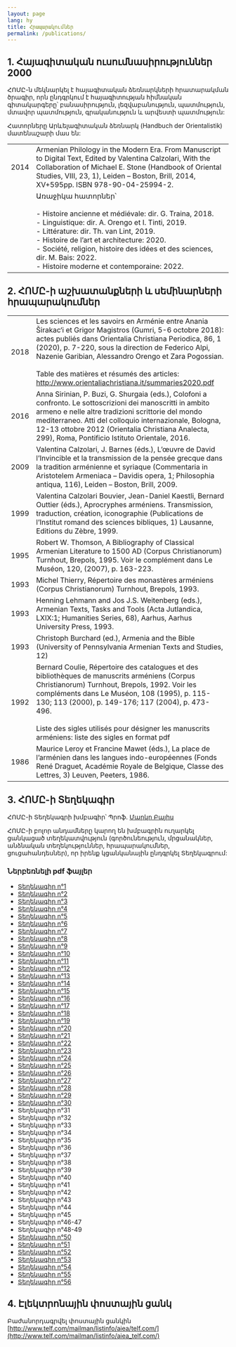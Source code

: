 ```yaml
---
layout: page
lang: hy
title: Հրապարակումներ
permalink: /publications/
---
```


## 1. Հայագիտական ուսումնասիրություններ 2000

ՀՈՄԸ-ն մեկնարկել է հայագիտական ձեռնարկների հրատարակման ծրագիր, որն ընդգրկում է հայագիտության հիմնական գիտակարգերը՝ բանասիրություն, լեզվաբանություն, պատմություն, մտավոր պատմություն, գրականություն և արվեստի պատմություն:

Հատորները Արևելագիտական ձեռնարկ (Handbuch der Orientalistik) մատենաշարի մաս են:

| | |
|-|-|
| 2014 | Armenian Philology in the Modern Era. From Manuscript to Digital Text, Edited by Valentina Calzolari, With the Collaboration of Michael E. Stone (Handbook of Oriental Studies, VIII, 23, 1), Leiden – Boston, Brill, 2014, XV+595pp. ISBN 978-90-04-25994-2.                                                                                                   |
|      | Առաջիկա հատորներ՝ <br> <br>- Histoire ancienne et médiévale: dir. G. Traina, 2018.<br>- Linguistique: dir. A. Orengo et I. Tinti, 2019.<br>- Littérature: dir. Th. van Lint, 2019.<br>- Histoire de l’art et architecture: 2020.<br>- Société, religion, histoire des idées et des sciences, dir. M. Bais: 2022.<br>- Histoire moderne et contemporaine: 2022.  |


## 2. ՀՈՄԸ-ի աշխատանքների և սեմինարների հրապարակումներ

| | |
|------|-------------|
| 2018 | Les sciences et les savoirs en Arménie entre Anania Širakac‘i et Grigor Magistros (Gumri, 5-6 octobre 2018): actes publiés dans Orientalia Christiana Periodica, 86, 1 (2020), p. 7-220, sous la direction de Federico Alpi, Nazenie Garibian, Alessandro Orengo et Zara Pogossian.<br> <br>Table des matières et résumés des articles: http://www.orientaliachristiana.it/summaries2020.pdf  |
| 2016 | Anna Sirinian, P. Buzi, G. Shurgaia (eds.), Colofoni a  confronto. Le sottoscrizioni dei manoscritti in ambito armeno e nelle  altre tradizioni scrittorie del mondo mediterraneo. Atti del colloquio internazionale, Bologna, 12-13 ottobre 2012 (Orientalia Christiana Analecta, 299), Roma, Pontificio Istituto Orientale, 2016.                                                           |
| 2009 | Valentina Calzolari, J. Barnes (éds.), L’œuvre de David l’Invincible et la transmission de la pensée grecque dans la tradition arménienne et syriaque (Commentaria in Aristotelem Armeniaca – Davidis opera, 1; Philosophia antiqua, 116), Leiden – Boston, Brill, 2009.                                                                                                                      |
| 1999 | Valentina Calzolari Bouvier, Jean-Daniel Kaestli, Bernard Outtier (éds.), Aprocryphes arméniens. Transmission, traduction, création, iconographie (Publications de l’Institut romand des sciences bibliques, 1) Lausanne, Editions du Zèbre, 1999.                                                                                                                                            |
| 1995 | Robert W. Thomson, A Bibliography of Classical Armenian Literature to 1500 AD (Corpus Christianorum) Turnhout, Brepols, 1995. Voir le complément dans Le Muséon, 120, (2007), p. 163-223.                                                                                                                                                                                                     |
| 1993 | Michel Thierry, Répertoire des monastères arméniens (Corpus Christianorum) Turnhout, Brepols, 1993.                                                                                                                                                                                                                                                                                           |
| 1993 | Henning Lehmann and Jos J.S. Weitenberg (eds.), Armenian Texts, Tasks and Tools (Acta Jutlandica, LXIX:1; Humanities Series, 68), Aarhus, Aarhus University Press, 1993.                                                                                                                                                                                                                      |
| 1993 | Christoph Burchard (ed.), Armenia and the Bible (University of Pennsylvania Armenian Texts and Studies, 12)                                                                                                                                                                                                                                                                                   |
| 1992 | Bernard Coulie, Répertoire des catalogues et des bibliothèques de manuscrits arméniens (Corpus Christianorum) Turnhout, Brepols, 1992. Voir les compléments dans Le Muséon, 108 (1995), p. 115-130; 113 (2000), p. 149-176; 117 (2004), p. 473-496.<br> <br>Liste des sigles utilisés pour désigner les manuscrits arméniens: liste des sigles en format pdf                                  |
| 1986 | Maurice Leroy et Francine Mawet (éds.), La place de l’arménien dans les langues indo-européennes (Fonds René Draguet, Académie Royale de Belgique, Classe des Lettres, 3) Leuven, Peeters, 1986.                                                                                                                                                                                              |

## 3. ՀՈՄԸ-ի Տեղեկագիր

ՀՈՄԸ-ի Տեղեկագրի խմբագիր՝ Պրոֆ. [Մարկո Բայիս](marbais@hotmail.com)

ՀՈՄԸ-ի բոլոր անդամները կարող են խմբագրին ուղարկել ցանկացած տեղեկատվություն (գործունեություն, մրցանակներ, անձնական տեղեկություններ, հրապարակումներ, ցուցահանդեսներ), որ իրենք կցանկանային ընդգրկել Տեղեկագրում:

### Ներբեռնելի pdf ֆայլեր

- [Տեղեկագիր n°1](public/newsletter/aiea_newsletter_01.pdf)
- [Տեղեկագիր n°2](public/newsletter/aiea_newsletter_02.pdf)
- [Տեղեկագիր n°3](public/newsletter/aiea_newsletter_03.pdf)
- [Տեղեկագիր n°4](public/newsletter/aiea_newsletter_04.pdf)
- [Տեղեկագիր n°5](public/newsletter/aiea_newsletter_05.pdf)
- [Տեղեկագիր n°6](public/newsletter/aiea_newsletter_06.pdf)
- [Տեղեկագիր n°7](public/newsletter/aiea_newsletter_07.pdf)
- [Տեղեկագիր n°8](public/newsletter/aiea_newsletter_08.pdf)
- [Տեղեկագիր n°9](public/newsletter/aiea_newsletter_09.pdf)
- [Տեղեկագիր n°10](public/newsletter/aiea_newsletter_10.pdf)
- [Տեղեկագիր n°11](public/newsletter/aiea_newsletter_11.pdf)
- [Տեղեկագիր n°12](public/newsletter/aiea_newsletter_12.pdf)
- [Տեղեկագիր n°13](public/newsletter/aiea_newsletter_13.pdf)
- [Տեղեկագիր n°14](public/newsletter/aiea_newsletter_14.pdf)
- [Տեղեկագիր n°15](public/newsletter/aiea_newsletter_15.pdf)
- [Տեղեկագիր n°16](public/newsletter/aiea_newsletter_16.pdf)
- [Տեղեկագիր n°17](public/newsletter/aiea_newsletter_17.pdf)
- [Տեղեկագիր n°18](public/newsletter/aiea_newsletter_18.pdf)
- [Տեղեկագիր n°19](public/newsletter/aiea_newsletter_19.pdf)
- [Տեղեկագիր n°20](public/newsletter/aiea_newsletter_20.pdf)
- [Տեղեկագիր n°21](public/newsletter/aiea_newsletter_21.pdf)
- [Տեղեկագիր n°22](public/newsletter/aiea_newsletter_22.pdf)
- [Տեղեկագիր n°23](public/newsletter/aiea_newsletter_23.pdf)
- [Տեղեկագիր n°24](public/newsletter/aiea_newsletter_24.pdf)
- [Տեղեկագիր n°25](public/newsletter/aiea_newsletter_25.pdf)
- [Տեղեկագիր n°26](public/newsletter/aiea_newsletter_26.pdf)
- [Տեղեկագիր n°27](public/newsletter/aiea_newsletter_27.pdf)
- [Տեղեկագիր n°28](public/newsletter/aiea_newsletter_28.pdf)
- [Տեղեկագիր n°29](public/newsletter/aiea_newsletter_29.pdf)
- [Տեղեկագիր n°30](public/newsletter/aiea_newsletter_30.pdf)
- Տեղեկագիր n°31
- Տեղեկագիր n°32
- Տեղեկագիր n°33
- Տեղեկագիր n°34
- Տեղեկագիր n°35
- Տեղեկագիր n°36
- Տեղեկագիր n°37
- Տեղեկագիր n°38
- Տեղեկագիր n°39
- Տեղեկագիր n°40
- Տեղեկագիր n°41
- Տեղեկագիր n°42
- Տեղեկագիր n°43
- Տեղեկագիր n°44
- Տեղեկագիր n°45
- Տեղեկագիր n°46-47
- Տեղեկագիր n°48-49
- [Տեղեկագիր n°50](public/newsletter/aiea_newsletter_50.pdf)
- [Տեղեկագիր n°51](public/newsletter/aiea_newsletter_51.pdf)
- [Տեղեկագիր n°52](public/newsletter/aiea_newsletter_52.pdf)
- [Տեղեկագիր n°53](public/newsletter/aiea_newsletter_53.pdf)
- [Տեղեկագիր n°54](public/newsletter/aiea_newsletter_54.pdf)
- [Տեղեկագիր n°55](public/newsletter/aiea_newsletter_55.pdf)
- [Տեղեկագիր n°56](public/newsletter/aiea_newsletter_56.pdf)

## 4. Էլեկտրոնային փոստային ցանկ
Բաժանորդագրվել փոստային ցանկին
[http://www.telf.com/mailman/listinfo/aiea/telf.com/](http://www.telf.com/mailman/listinfo/aiea_telf.com/)
